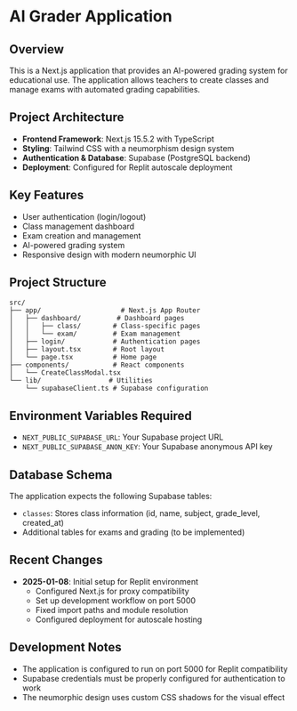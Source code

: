 # AI Grader Application

## Overview
This is a Next.js application that provides an AI-powered grading system for educational use. The application allows teachers to create classes and manage exams with automated grading capabilities.

## Project Architecture
- **Frontend Framework**: Next.js 15.5.2 with TypeScript
- **Styling**: Tailwind CSS with a neumorphism design system
- **Authentication & Database**: Supabase (PostgreSQL backend)
- **Deployment**: Configured for Replit autoscale deployment

## Key Features
- User authentication (login/logout)
- Class management dashboard
- Exam creation and management
- AI-powered grading system
- Responsive design with modern neumorphic UI

## Project Structure
```
src/
├── app/                    # Next.js App Router
│   ├── dashboard/         # Dashboard pages
│   │   ├── class/        # Class-specific pages
│   │   └── exam/         # Exam management
│   ├── login/            # Authentication pages
│   ├── layout.tsx        # Root layout
│   └── page.tsx          # Home page
├── components/           # React components
│   └── CreateClassModal.tsx
└── lib/                 # Utilities
    └── supabaseClient.ts # Supabase configuration
```

## Environment Variables Required
- `NEXT_PUBLIC_SUPABASE_URL`: Your Supabase project URL
- `NEXT_PUBLIC_SUPABASE_ANON_KEY`: Your Supabase anonymous API key

## Database Schema
The application expects the following Supabase tables:
- `classes`: Stores class information (id, name, subject, grade_level, created_at)
- Additional tables for exams and grading (to be implemented)

## Recent Changes
- **2025-01-08**: Initial setup for Replit environment
  - Configured Next.js for proxy compatibility
  - Set up development workflow on port 5000
  - Fixed import paths and module resolution
  - Configured deployment for autoscale hosting

## Development Notes
- The application is configured to run on port 5000 for Replit compatibility
- Supabase credentials must be properly configured for authentication to work
- The neumorphic design uses custom CSS shadows for the visual effect